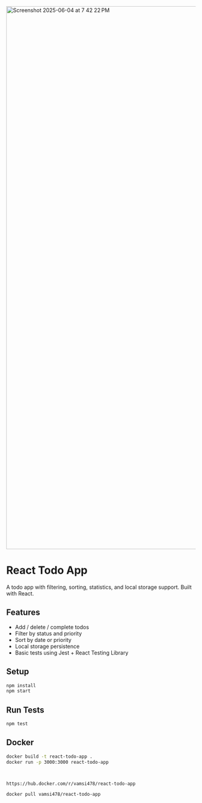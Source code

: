 <img width="1440" alt="Screenshot 2025-06-04 at 7 42 22 PM" src="https://github.com/user-attachments/assets/e8204b5b-b3e5-4729-b318-e96844b224ec" />



# React Todo App

A todo app with filtering, sorting, statistics, and local storage support. Built with React.

## Features
- Add / delete / complete todos
- Filter by status and priority
- Sort by date or priority
- Local storage persistence
- Basic tests using Jest + React Testing Library

## Setup
```bash
npm install
npm start
```

## Run Tests
```bash
npm test
```

## Docker
```bash
docker build -t react-todo-app .
docker run -p 3000:3000 react-todo-app



https://hub.docker.com/r/vamsi478/react-todo-app

docker pull vamsi478/react-todo-app
